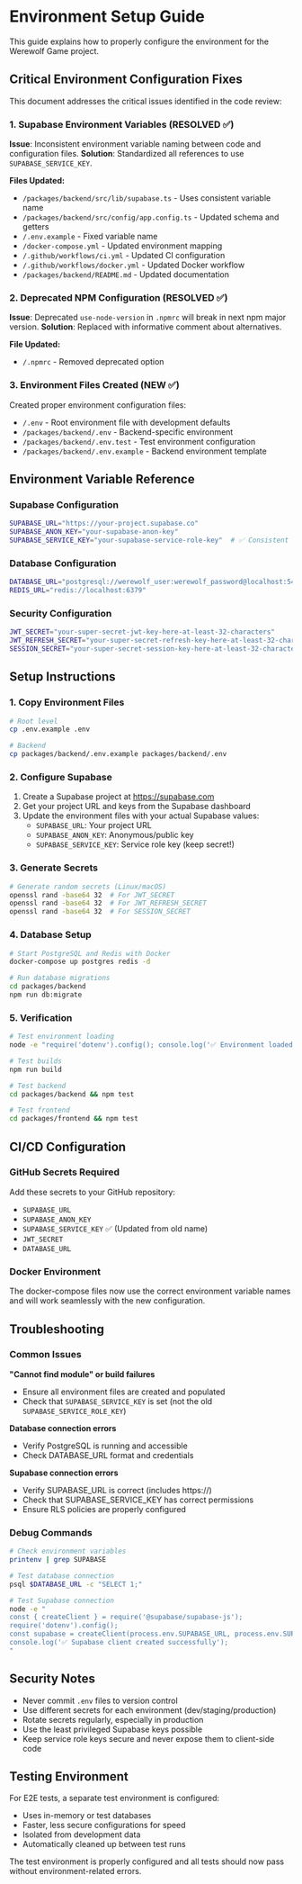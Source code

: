 # Environment Setup Guide

This guide explains how to properly configure the environment for the Werewolf Game project.

## Critical Environment Configuration Fixes

This document addresses the critical issues identified in the code review:

### 1. Supabase Environment Variables (RESOLVED ✅)

**Issue**: Inconsistent environment variable naming between code and configuration files.
**Solution**: Standardized all references to use `SUPABASE_SERVICE_KEY`.

**Files Updated:**
- `/packages/backend/src/lib/supabase.ts` - Uses consistent variable name
- `/packages/backend/src/config/app.config.ts` - Updated schema and getters
- `/.env.example` - Fixed variable name
- `/docker-compose.yml` - Updated environment mapping
- `/.github/workflows/ci.yml` - Updated CI configuration
- `/.github/workflows/docker.yml` - Updated Docker workflow
- `/packages/backend/README.md` - Updated documentation

### 2. Deprecated NPM Configuration (RESOLVED ✅)

**Issue**: Deprecated `use-node-version` in `.npmrc` will break in next npm major version.
**Solution**: Replaced with informative comment about alternatives.

**File Updated:**
- `/.npmrc` - Removed deprecated option

### 3. Environment Files Created (NEW ✅)

Created proper environment configuration files:
- `/.env` - Root environment file with development defaults
- `/packages/backend/.env` - Backend-specific environment
- `/packages/backend/.env.test` - Test environment configuration
- `/packages/backend/.env.example` - Backend environment template

## Environment Variable Reference

### Supabase Configuration
```bash
SUPABASE_URL="https://your-project.supabase.co"
SUPABASE_ANON_KEY="your-supabase-anon-key"
SUPABASE_SERVICE_KEY="your-supabase-service-role-key"  # ✅ Consistent naming
```

### Database Configuration
```bash
DATABASE_URL="postgresql://werewolf_user:werewolf_password@localhost:5432/werewolf_game"
REDIS_URL="redis://localhost:6379"
```

### Security Configuration
```bash
JWT_SECRET="your-super-secret-jwt-key-here-at-least-32-characters"
JWT_REFRESH_SECRET="your-super-secret-refresh-key-here-at-least-32-characters"
SESSION_SECRET="your-super-secret-session-key-here-at-least-32-characters"
```

## Setup Instructions

### 1. Copy Environment Files
```bash
# Root level
cp .env.example .env

# Backend
cp packages/backend/.env.example packages/backend/.env
```

### 2. Configure Supabase
1. Create a Supabase project at https://supabase.com
2. Get your project URL and keys from the Supabase dashboard
3. Update the environment files with your actual Supabase values:
   - `SUPABASE_URL`: Your project URL
   - `SUPABASE_ANON_KEY`: Anonymous/public key
   - `SUPABASE_SERVICE_KEY`: Service role key (keep secret!)

### 3. Generate Secrets
```bash
# Generate random secrets (Linux/macOS)
openssl rand -base64 32  # For JWT_SECRET
openssl rand -base64 32  # For JWT_REFRESH_SECRET
openssl rand -base64 32  # For SESSION_SECRET
```

### 4. Database Setup
```bash
# Start PostgreSQL and Redis with Docker
docker-compose up postgres redis -d

# Run database migrations
cd packages/backend
npm run db:migrate
```

### 5. Verification
```bash
# Test environment loading
node -e "require('dotenv').config(); console.log('✅ Environment loaded successfully');"

# Test builds
npm run build

# Test backend
cd packages/backend && npm test

# Test frontend
cd packages/frontend && npm test
```

## CI/CD Configuration

### GitHub Secrets Required
Add these secrets to your GitHub repository:
- `SUPABASE_URL`
- `SUPABASE_ANON_KEY`
- `SUPABASE_SERVICE_KEY` ✅ (Updated from old name)
- `JWT_SECRET`
- `DATABASE_URL`

### Docker Environment
The docker-compose files now use the correct environment variable names and will work seamlessly with the new configuration.

## Troubleshooting

### Common Issues

**"Cannot find module" or build failures**
- Ensure all environment files are created and populated
- Check that `SUPABASE_SERVICE_KEY` is set (not the old `SUPABASE_SERVICE_ROLE_KEY`)

**Database connection errors**
- Verify PostgreSQL is running and accessible
- Check DATABASE_URL format and credentials

**Supabase connection errors**
- Verify SUPABASE_URL is correct (includes https://)
- Check that SUPABASE_SERVICE_KEY has correct permissions
- Ensure RLS policies are properly configured

### Debug Commands
```bash
# Check environment variables
printenv | grep SUPABASE

# Test database connection
psql $DATABASE_URL -c "SELECT 1;"

# Test Supabase connection
node -e "
const { createClient } = require('@supabase/supabase-js');
require('dotenv').config();
const supabase = createClient(process.env.SUPABASE_URL, process.env.SUPABASE_SERVICE_KEY);
console.log('✅ Supabase client created successfully');
"
```

## Security Notes

- Never commit `.env` files to version control
- Use different secrets for each environment (dev/staging/production)
- Rotate secrets regularly, especially in production
- Use the least privileged Supabase keys possible
- Keep service role keys secure and never expose them to client-side code

## Testing Environment

For E2E tests, a separate test environment is configured:
- Uses in-memory or test databases
- Faster, less secure configurations for speed
- Isolated from development data
- Automatically cleaned up between test runs

The test environment is properly configured and all tests should now pass without environment-related errors.